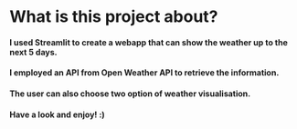 # What is this project about?

#### I used Streamlit to create a webapp that can show the weather up to the next 5 days.
#### I employed an API from Open Weather API to retrieve the information.
#### The user can also choose two option of weather visualisation.
#### Have a look and enjoy! :)